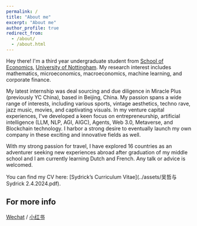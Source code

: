 ```yaml
---
permalink: /
title: "About me"
excerpt: "About me"
author_profile: true
redirect_from: 
  - /about/
  - /about.html
---
```


Hey there! I'm a third year undergraduate student from [School of Economics](https://www.nottingham.edu.cn/en/humanities-and-social-sciences/schools-and-department/economics/home.aspx), [University of Nottingham](https://www.nottingham.edu.cn/). My research interest includes mathematics, microeconomics, macroeconomics, machine learning, and corporate finance.

My latest internship was deal sourcing and due diligence in Miracle Plus (previously YC China), based in Beijing, China. My passion spans a wide range of interests, including various sports, vintage aesthetics, techno rave, jazz music, movies, and captivating visuals. In my venture capital experiences, I've developed a keen focus on entrepreneurship, artificial intelligence (LLM, NLP, AGI, AIGC), Agents, Web 3.0, Metaverse, and Blockchain technology. I harbor a strong desire to eventually launch my own company in these exciting and innovative fields as well.

With my strong passion for travel, I have explored 16 countries as an adventurer seeking new experiences abroad after graduation of my middle school and I am currently learning Dutch and French. Any talk or advice is welcomed.

You can find my CV here: [Sydrick’s Curriculum Vitae](../assets/吴哲与 Sydrick 2.4.2024.pdf).

For more info
------
[Wechat](../images/wechat.pdf) / [小红书](https://www.xiaohongshu.com/user/profile/5f9c79860000000001009d96?xhsshare=CopyLink&appuid=5f9c79860000000001009d96&apptime=1707038767)
